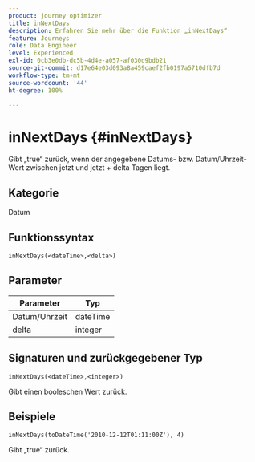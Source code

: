 ```yaml
---
product: journey optimizer
title: inNextDays
description: Erfahren Sie mehr über die Funktion „inNextDays“
feature: Journeys
role: Data Engineer
level: Experienced
exl-id: 0cb3e0db-dc5b-4d4e-a057-af030d9bdb21
source-git-commit: d17e64e03d093a8a459caef2fb0197a5710dfb7d
workflow-type: tm+mt
source-wordcount: '44'
ht-degree: 100%

---
```


# inNextDays {#inNextDays}

Gibt „true“ zurück, wenn der angegebene Datums- bzw. Datum/Uhrzeit-Wert zwischen jetzt und jetzt + delta Tagen liegt.

## Kategorie

Datum

## Funktionssyntax

`inNextDays(<dateTime>,<delta>)`

## Parameter

| Parameter | Typ |
|-----------|------------------|
| Datum/Uhrzeit | dateTime |
| delta | integer |

## Signaturen und zurückgegebener Typ

`inNextDays(<dateTime>,<integer>)`

Gibt einen booleschen Wert zurück.

## Beispiele

`inNextDays(toDateTime('2010-12-12T01:11:00Z'), 4)`

Gibt „true“ zurück.
